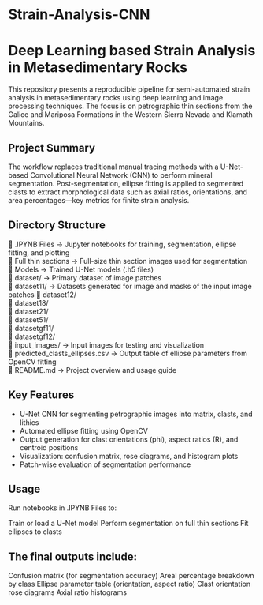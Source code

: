 # Strain-Analysis-CNN
# Deep Learning based Strain Analysis in Metasedimentary Rocks

This repository presents a reproducible pipeline for semi-automated strain analysis in metasedimentary rocks using deep learning and image processing techniques. The focus is on petrographic thin sections from the Galice and Mariposa Formations in the Western Sierra Nevada and Klamath Mountains.

## Project Summary

The workflow replaces traditional manual tracing methods with a U-Net-based Convolutional Neural Network (CNN) to perform mineral segmentation. Post-segmentation, ellipse fitting is applied to segmented clasts to extract morphological data such as axial ratios, orientations, and area percentages—key metrics for finite strain analysis.

## Directory Structure
📁 .IPYNB Files → Jupyter notebooks for training, segmentation, ellipse fitting, and plotting  
📁 Full thin sections → Full-size thin section images used for segmentation  
📁 Models → Trained U-Net models (.h5 files)  
📁 dataset/ → Primary dataset of image patches  
📁 dataset11/ → Datasets generated for image and masks of the input image patches
📁 dataset12/  
📁 dataset18/     
📁 dataset21/  
📁 dataset51/  
📁 datasetgf11/  
📁 datasetgf12/  
📁 input_images/ → Input images for testing and visualization  
📄 predicted_clasts_ellipses.csv → Output table of ellipse parameters from OpenCV fitting  
📄 README.md → Project overview and usage guide   


## Key Features

- U-Net CNN for segmenting petrographic images into matrix, clasts, and lithics
- Automated ellipse fitting using OpenCV
- Output generation for clast orientations (phi), aspect ratios (R), and centroid positions
- Visualization: confusion matrix, rose diagrams, and histogram plots
- Patch-wise evaluation of segmentation performance

## Usage

 Run notebooks in .IPYNB Files to:

  Train or load a U-Net model
  Perform segmentation on full thin sections
  Fit ellipses to clasts



## The final outputs include:

Confusion matrix (for segmentation accuracy)
Areal percentage breakdown by class
Ellipse parameter table (orientation, aspect ratio)
Clast orientation rose diagrams
Axial ratio histograms

